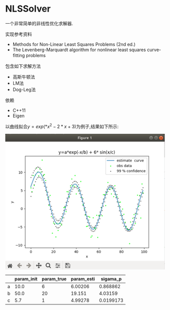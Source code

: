 # NLSSolver

一个非常简单的非线性优化求解器.

实现参考资料
- Methods for Non-Linear Least Squares Problems (2nd ed.)
- The Levenberg-Marquardt algorithm for nonlinear least squares curve-ﬁtting problems

包含如下求解方法
- 高斯牛顿法
- LM法
- Dog-Leg法

依赖
- C++11
- Eigen 


以曲线拟合$y = exp(*x^2 - 2*x +3)$为例子,结果如下所示:


 ![image](img/1.png)

|     | param_init   | param_true   | param_esti | sigama_p |
| --- | ------------ | ------------ | ------------ | ---------- |
| a | 10.0           | 6            |       6.00206       |     0.868862       |
| b | 50.0           | 20           |       19.151       |   4.03159         |
| c | 5.7            | 1            |       4.99278       |   0.0199173         |

